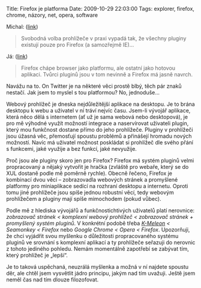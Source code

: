 Title: Firefox je platforma
Date: 2009-10-29 22:03:00
Tags: explorer, firefox, chrome, názory, net, opera, software

Michal: ([link](http://twitter.com/kacer/status/5258958649))

> Svobodná volba prohlížeče v praxi vypadá tak, že všechny pluginy existují pouze pro Firefox (a samozřejmě IE)…

Já: ([link](http://twitter.com/honzajavorek/statuses/5259161155))

> Firefox chápe browser jako platformu, ale ostatní jako hotovou aplikaci. Tvůrci pluginů jsou v tom nevinně a Firefox má jasně navrch.

Navážu na to. On Twitter je na některé věci prostě blbý, těch pár znaků nestačí. Jak jsem to myslel s tou platformou? No, jednoduše…

Webový prohlížeč je dneska nejdůležitější aplikace na desktopu. Je to brána desktopu k webu a uživatel v ní tráví nejvíc času. Jsem-li vývojář aplikace, která něco dělá s internetem (ať už je sama webová nebo desktopová), je pro mě výhodné využít možností integrace a naservírovat uživateli plugin, který mou funkčnost dostane přímo do jeho prohlížeče. Pluginy v prohlížeči jsou úžasná věc, přemosťují spoustu problémů a přinášejí hromadu nových možností. Navíc má uživatel možnost poskládat si prohlížeč dle svého přání s funkcemi, jaké využije a bez funkcí, jaké nevyužije.

Proč jsou ale pluginy skoro jen pro Firefox? Firefox má systém pluginů velmi propracovaný a nějaký vytvořit je hračka (zvláště pro webaře, který se do XUL dostaně podle mě poměrně rychle). Obecně řečeno, Firefox je kombinací dvou věcí – zobrazovadla webových stránek a promyšlené platformy pro miniaplikace sedící na rozhraní desktopu a internetu. Oproti tomu jiné prohlížeče jsou spíše jednou robustní věcí, tedy webovým prohlížečem a pluginy mají spíše mimochodem (pokud vůbec).

Podle mě z hlediska vývojářů a funkčnostichtivých uživatelů platí nerovnice: *zobrazovač stránek < komplexní webový prohlížeč < zobrazovač stránek + promyšlený systém pluginů*. V konkrétní podobě třeba *[K-Meleon](http://kmeleon.sourceforge.net/) < Seamonkey < Firefox* nebo *Google Chrome < Opera < Firefox*. Upozorňuji, že chci vyjádřit svou myšlenku o důležitosti propracovaného systému pluginů ve srovnání s komplexní aplikací a ty prohlížeče seřazuji do nerovnic z tohoto jediného pohledu. Nemám momentálně zapotřebí se zabývat tím, který prohlížeč je „lepší“.

Je to taková uspěchaná, neuzrálá myšlenka a možná v ní najdete spoustu děr, ale chtěl jsem vysvětlit jádro principu, jakým nad tím uvažuji. Ještě jsem neměl čas nad tím dlouze filozofovat.